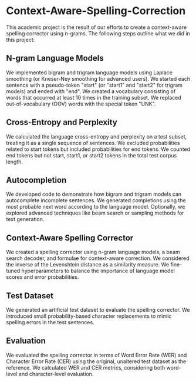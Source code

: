 # Context-Aware-Spelling-Correction

This academic project is the result of our efforts to create a context-aware spelling corrector using n-grams. The following steps outline what we did in this project:

## N-gram Language Models

We implemented bigram and trigram language models using Laplace smoothing (or Kneser-Ney smoothing for advanced users).
We started each sentence with a pseudo-token "start" (or "start1" and "start2" for trigram models) and ended with "end".
We created a vocabulary consisting of words that occurred at least 10 times in the training subset.
We replaced out-of-vocabulary (OOV) words with the special token "UNK".

## Cross-Entropy and Perplexity

We calculated the language cross-entropy and perplexity on a test subset, treating it as a single sequence of sentences.
We excluded probabilities related to start tokens but included probabilities for end tokens.
We counted end tokens but not start, start1, or start2 tokens in the total test corpus length.

## Autocompletion

We developed code to demonstrate how bigram and trigram models can autocomplete incomplete sentences.
We generated completions using the most probable next word according to the language model.
Optionally, we explored advanced techniques like beam search or sampling methods for text generation.

## Context-Aware Spelling Corrector

We created a spelling corrector using n-gram language models, a beam search decoder, and formulae for context-aware correction.
We considered the inverse of the Levenshtein distance as a similarity measure.
We fine-tuned hyperparameters to balance the importance of language model scores and error probabilities.

## Test Dataset

We generated an artificial test dataset to evaluate the spelling corrector.
We introduced small probability-based character replacements to mimic spelling errors in the test sentences.

## Evaluation

We evaluated the spelling corrector in terms of Word Error Rate (WER) and Character Error Rate (CER) using the original, unaltered test dataset as the reference.
We calculated WER and CER metrics, considering both word-level and character-level evaluation.
